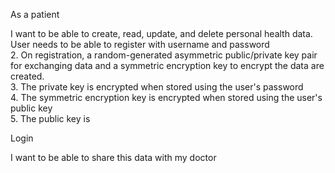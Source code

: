 As a patient 

I want to be able to create, read, update, and delete personal health data. 
</br>
User needs to be able to register with username and password <br />
2. On registration, a random-generated asymmetric public/private key pair for exchanging data and a symmetric encryption key to encrypt the data are created. <br />
3. The private key is encrypted when stored using the user's password<br />
4. The symmetric encryption key is encrypted when stored using the user's public key<br />
5. The public key is 

Login


I want to be able to share this data with my doctor
